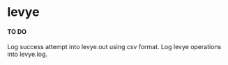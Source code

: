 levye
=====

#### TO DO 
Log success attempt into levye.out using csv format.
Log levye operations into levye.log. 
